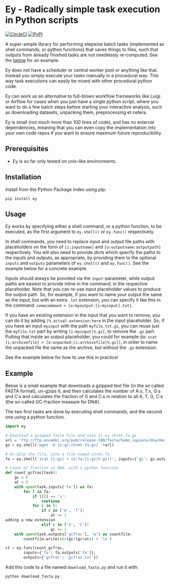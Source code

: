 # Ey - Radically simple task execution in Python scripts

[![CircleCI](https://circleci.com/gh/samuell/ey.svg?style=shield)](https://app.circleci.com/pipelines/github/samuell/ey)
[![PyPI](https://img.shields.io/pypi/v/ey.svg?style=flat)](https://pypi.org/project/ey)

A super-simple library for performing stepwise batch tasks (implemented as
shell commands, or python functions) that saves things to files, such that
outputs from already finished tasks are not needlessly re-computed. See the
[below](#example) for an example.

Ey does not have a scheduler or central worker pool or anything like that. Instead
you simply execute your tasks manually in a procedural way. This way task executions
can easily be mixed with other procedural python code.

Ey can work as an alternative to full-blown workflow frameworks like Luigi or
Airflow for cases when you just have a single python script, where you want to
do a few batch steps before starting your interactive analysis, such as
downloading datasets, unpacking them, preprocessing et cetera.

Ey is small (not much more than 100 lines of code), and has no external
dependencies, meaning that you can even copy the implementation into your own
code repos if you want to ensure maximum future reproducibility.

## Prerequisites

- Ey is so far only tested on unix-like environments.

## Installation

Install from the Python Package Index using pip:

```
pip install ey
```

## Usage

Ey works by specifying either a shell command, or a python function, to
be executed, as the first argument to `ey.shell()` or `ey.func()` respectively.

In shell commands, you need to replace input and output file paths with
placeholders on the form of `[i:inputname]` and `[o:outputname:outputpath]`
respectively.  You will also need to provide dicts which specify the paths to
the inputs and outputs, as appropriate, by providing them to the optional
`inputs` and `outputs` parameters of `ey.shell()` and `ey.func()`. See the
example below for a concrete example.

Inputs should always be provided via the `input`-parameter, while output paths
are easiest to provide inline in the command, in the respective placeholder.
Note that you can re-use input placeholder values to produce the output path.
So, for example, if you want to name your output the same as the input, but
with an extra `.txt` extension, you can specify it like this in the command:
`somecommand > [o:myoutput:[i:myinput].txt]`.

If you have an existing extension in the input that you want to remove, you can
do it by adding `|%.actual-extension-here` in the input placeholder. So, if you
have an input `myinput` with the path `myfile.txt.gz`, you can reuse just the
`myfile.txt` part by writing `[i:myinput|%.gz]`, to remove the `.gz` part.
Putting that inside an output placeholder, you could for example do: `zcat
[i:archivefile] > [o:unpacked:[i:archivefile|%.gz]]`, in order to name the
unpacked file the same as the archive, but without the `.gz` extension.

See the example below for how to use this in practice!

## Example

Below is a small example that downloads a gzipped text file (in the so called
FASTA format), un-gzips it, and then calculates the number of A:s, T:s, G:s and
C:s and calculates the fraction of G and C:s in relation to all A, T, G, C:s
(the so-called GC-fraction measure for DNA).

The two first tasks are done by executing shell commands, and the second one
using a python function.

```python
import ey

# Download a gzipped fasta file and save it as chrmt.fa.gz
url = 'ftp://ftp.ensembl.org/pub/release-100/fasta/homo_sapiens/dna/Homo_sapiens.GRCh38.dna.chromosome.MT.fa.gz'
gz = ey.shell('wget -O [o:gz:chrmt.fa.gz] '+url)

# Un-GZip the file, into a file named chrmt.fa
fa = ey.shell('zcat [i:gz] > [o:fa:[i:gz|%.gz]]', inputs={'gz': gz.outputs['gz']})

# Count GC fraction in DNA, with a python function
def count_gcfrac(task):
    gc = 0
    at = 0
    with open(task.inputs['fa']) as fa:
        for l in fa:
            if l[0] == '>':
                continue
            for c in l:
                if c in ['A', 'T']:
                    at += 1
adding a new extension
                elif c in ['G', 'C']:
                    gc += 1
    with open(task.outputs['gcfrac'], 'w') as countfile:
        countfile.write(str(gc/(gc+at)) + '\n')

ct = ey.func(count_gcfrac,
        inputs={'fa': fa.outputs['fa']},
        outputs={'gcfrac': 'gcfrac.txt'})
```

Add this code to a file named `download_fasta.py` and run it with:

```bash
python download_fasta.py
```
